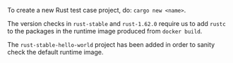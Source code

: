 To create a new Rust test case project, do: `cargo new <name>`.

The version checks in `rust-stable` and `rust-1.62.0` require us to add `rustc` to the packages in the runtime image produced from `docker build`.

The `rust-stable-hello-world` project has been added in order to sanity check the default runtime image.
